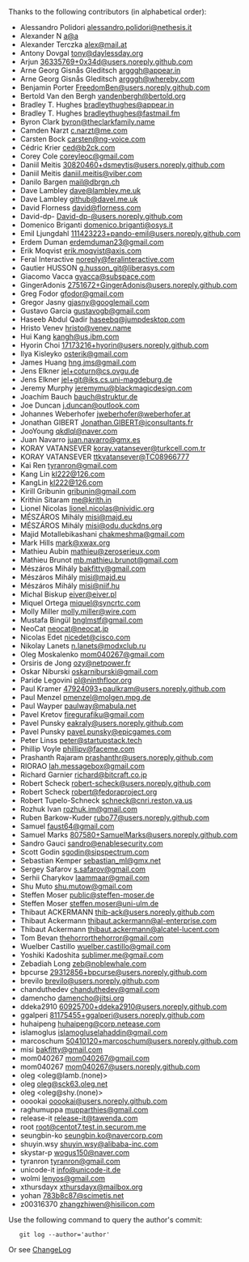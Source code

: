 Thanks to the following contributors (in alphabetical order):

- Alessandro Polidori <alessandro.polidori@nethesis.it>
- Alexander N <a@a>
- Alexander Terczka <alex@mail.at>
- Antony Dovgal <tony@daylessday.org>
- Arjun <36335769+0x34d@users.noreply.github.com>
- Arne Georg Gisnås Gleditsch <argggh@appear.in>
- Arne Georg Gisnås Gleditsch <argggh@whereby.com>
- Benjamin Porter <FreedomBen@users.noreply.github.com>
- Bertold Van den Bergh <vandenbergh@bertold.org>
- Bradley T. Hughes <bradleythughes@appear.in>
- Bradley T. Hughes <bradleythughes@fastmail.fm>
- Byron Clark <byron@theclarkfamily.name>
- Camden Narzt <c.narzt@me.com>
- Carsten Bock <carsten@ng-voice.com>
- Cédric Krier <ced@b2ck.com>
- Corey Cole <coreyleoc@gmail.com>
- Daniil Meitis <30820460+dsmeytis@users.noreply.github.com>
- Daniil Meitis <daniil.meitis@viber.com>
- Danilo Bargen <mail@dbrgn.ch>
- Dave Lambley <dave@lambley.me.uk>
- Dave Lambley <github@davel.me.uk>
- David Florness <david@florness.com>
- David-dp- <David-dp-@users.noreply.github.com>
- Domenico Briganti <domenico.briganti@osys.it>
- Emil Ljungdahl <111423223+pando-emil@users.noreply.github.com>
- Erdem Duman <erdemduman23@gmail.com>
- Erik Moqvist <erik.moqvist@axis.com>
- Feral Interactive <noreply@feralinteractive.com>
- Gautier HUSSON <g.husson_git@liberasys.com>
- Giacomo Vacca <gvacca@subspace.com>
- GingerAdonis <2751672+GingerAdonis@users.noreply.github.com>
- Greg Fodor <gfodor@gmail.com>
- Gregor Jasny <gjasny@googlemail.com>
- Gustavo Garcia <gustavogb@gmail.com>
- Haseeb Abdul Qadir <haseebq@jumpdesktop.com>
- Hristo Venev <hristo@venev.name>
- Hui Kang <kangh@us.ibm.com>
- Hyorin Choi <17173216+hyorin@users.noreply.github.com>
- Ilya Kisleyko <osterik@gmail.com>
- James Huang <hng.jms@gmail.com>
- Jens Elkner <jel+coturn@cs.ovgu.de>
- Jens Elkner <jel+git@iks.cs.uni-magdeburg.de>
- Jeremy Murphy <jeremymu@blackmagicdesign.com>
- Joachim Bauch <bauch@struktur.de>
- Joe Duncan <j.duncan@outlook.com>
- Johannes Weberhofer <jweberhofer@weberhofer.at>
- Jonathan GIBERT <Jonathan.GIBERT@iconsultants.fr>
- JooYoung <qkdlql@naver.com>
- Juan Navarro <juan.navarro@gmx.es>
- KORAY VATANSEVER <koray.vatansever@turkcell.com.tr>
- KORAY VATANSEVER <ttkvatansever@TC08966777>
- Kai Ren <tyranron@gmail.com>
- Kang Lin <kl222@126.com>
- KangLin <kl222@126.com>
- Kirill Gribunin <gribunin@gmail.com>
- Krithin Sitaram <me@krith.in>
- Lionel Nicolas <lionel.nicolas@nividic.org>
- MÉSZÁROS Mihály <misi@majd.eu>
- MÉSZÁROS Mihály <misi@odu.duckdns.org>
- Majid Motallebikashani <chakmeshma@gmail.com>
- Mark Hills <mark@xwax.org>
- Mathieu Aubin <mathieu@zeroserieux.com>
- Mathieu Brunot <mb.mathieu.brunot@gmail.com>
- Mészáros Mihály <bakfitty@gmail.com>
- Mészáros Mihály <misi@majd.eu>
- Mészáros Mihály <misi@niif.hu>
- Michal Biskup <eiver@eiver.pl>
- Miquel Ortega <miquel@syncrtc.com>
- Molly Miller <molly.miller@wire.com>
- Mustafa Bingül <bnglmstf@gmail.com>
- NeoCat <neocat@neocat.jp>
- Nicolas Edet <nicedet@cisco.com>
- Nikolay Lanets <n.lanets@modxclub.ru>
- Oleg Moskalenko <mom040267@gmail.com>
- Orsiris de Jong <ozy@netpower.fr>
- Oskar Niburski <oskarniburski@gmail.com>
- Paride Legovini <pl@ninthfloor.org>
- Paul Kramer <47924093+paulkram@users.noreply.github.com>
- Paul Menzel <pmenzel@molgen.mpg.de>
- Paul Wayper <paulway@mabula.net>
- Pavel Kretov <firegurafiku@gmail.com>
- Pavel Punsky <eakraly@users.noreply.github.com>
- Pavel Punsky <pavel.punsky@epicgames.com>
- Peter Linss <peter@startupstack.tech>
- Phillip Voyle <phillipv@faceme.com>
- Prashanth Rajaram <prashanthr@users.noreply.github.com>
- RIORAO <lah.messagebox@gmail.com>
- Richard Garnier <richard@bitcraft.co.jp>
- Robert Scheck <robert-scheck@users.noreply.github.com>
- Robert Scheck <robert@fedoraproject.org>
- Robert Tupelo-Schneck <schneck@cnri.reston.va.us>
- Rozhuk Ivan <rozhuk.im@gmail.com>
- Ruben Barkow-Kuder <rubo77@users.noreply.github.com>
- Samuel <faust64@gmail.com>
- Samuel Marks <807580+SamuelMarks@users.noreply.github.com>
- Sandro Gauci <sandro@enablesecurity.com>
- Scott Godin <sgodin@sipspectrum.com>
- Sebastian Kemper <sebastian_ml@gmx.net>
- Sergey Safarov <s.safarov@gmail.com>
- Serhii Charykov <laammaar@gmail.com>
- Shu Muto <shu.mutow@gmail.com>
- Steffen Moser <public@steffen-moser.de>
- Steffen Moser <steffen.moser@uni-ulm.de>
- Thibaut ACKERMANN <thib-ack@users.noreply.github.com>
- Thibaut Ackermann <thibaut.ackermann@al-enterprise.com>
- Thibaut Ackermann <thibaut.ackermann@alcatel-lucent.com>
- Tom Bevan <thehorrorthehorror@gmail.com>
- Wuelber Castillo <wuelber.castillo@gmail.com>
- Yoshiki Kadoshita <sublimer.me@gmail.com>
- Zebadiah Long <zeb@noblewhale.com>
- bpcurse <29312856+bpcurse@users.noreply.github.com>
- brevilo <brevilo@users.noreply.github.com>
- chanduthedev <chanduthedev@gmail.com>
- damencho <damencho@jitsi.org>
- ddeka2910 <60925700+ddeka2910@users.noreply.github.com>
- ggalperi <81175455+ggalperi@users.noreply.github.com>
- huhaipeng <huhaipeng@corp.netease.com>
- islamoglus <islamogluselahaddin@gmail.com>
- marcoschum <50410120+marcoschum@users.noreply.github.com>
- misi <bakfitty@gmail.com>
- mom040267 <mom040267@gmail.com>
- mom040267 <mom040267@users.noreply.github.com>
- oleg <oleg@lamb.(none)>
- oleg <oleg@sck63.oleg.net>
- oleg <oleg@shy.(none)>
- ooookai <ooookai@users.noreply.github.com>
- raghumuppa <mupparthies@gmail.com>
- release-it <release-it@tawenda.com>
- root <root@centot7.test.in.securom.me>
- seungbin-ko <seungbin.ko@navercorp.com>
- shuyin.wsy <shuyin.wsy@alibaba-inc.com>
- skystar-p <wogus150@naver.com>
- tyranron <tyranron@gmail.com>
- unicode-it <info@unicode-it.de>
- wolmi <lenyos@gmail.com>
- xthursdayx <xthursdayx@mailbox.org>
- yohan <783b8c87@scimetis.net>
- z00316370 <zhangzhiwen@hisilicon.com>

Use the following command to query the author's commit:
```
   git log --author='author'
```
Or see [ChangeLog](ChangeLog)
